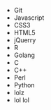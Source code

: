 * Git
* Javascript
* CSS3
* HTML5
* jQuerry
* R
* Golang
* C
* C++
* Perl
* Python
* lolz
* lol lol
